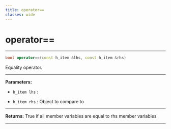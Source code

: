 ```yaml
---
title: operator==
classes: wide
---
```

# operator==

---

```cpp
bool operator==(const h_item &lhs, const h_item &rhs)
```


Equality operator. 


---
**Parameters:**

 - `h_item lhs`
: 

 - `h_item rhs`
: Object to compare to 


---
**Returns:** True if all member variables are equal to rhs member variables 

---
